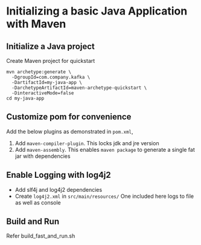 # Initializing a basic Java Application with Maven

## Initialize a Java project
Create Maven project for quickstart
```shell
mvn archetype:generate \
  -DgroupId=com.company.kafka \
  -DartifactId=my-java-app \
  -DarchetypeArtifactId=maven-archetype-quickstart \
  -DinteractiveMode=false
cd my-java-app
```

## Customize pom for convenience
Add the below plugins as demonstrated in `pom.xml`,

1. Add `maven-compiler-plugin`. This locks jdk and jre version
2. Add `maven-assembly`. This enables ``maven package`` to generate a single fat jar with dependencies

## Enable Logging with log4j2
- Add slf4j and log4j2 dependencies
- Create `log4j2.xml` in `src/main/resources/`
One included here logs to file as well as console

## Build and Run
 Refer build_fast_and_run.sh
 
